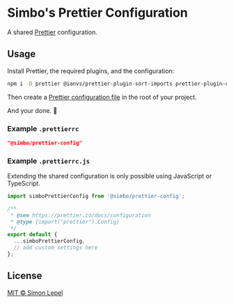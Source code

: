# Simbo's Prettier Configuration

A shared [Prettier](https://prettier.io/) configuration.

## Usage

Install Prettier, the required plugins, and the configuration:

```bash
npm i -D prettier @ianvs/prettier-plugin-sort-imports prettier-plugin-organize-attributes @simbo/prettier-config
```

Then create a
[Prettier configuration file](https://prettier.io/docs/configuration) in the
root of your project.

And your done. 🍻

### Example `.prettierrc`

```json
"@simbo/prettier-config"
```

### Example `.prettierrc.js`

Extending the shared configuration is only possible using JavaScript or
TypeScript.

```js
import simboPrettierConfig from '@simbo/prettier-config';

/**
 * @see https://prettier.io/docs/configuration
 * @type {import("prettier").Config}
 */
export default {
  ...simboPrettierConfig,
  // add custom settings here
};
```

## License

[MIT © Simon Lepel](http://simbo.mit-license.org/)
